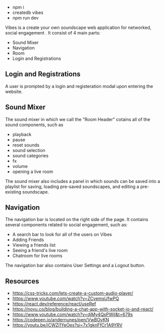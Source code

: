 - npm i
- createdb vibes
- npm run dev

Vibes is a create your own soundscape web application for networked, social engagement . It consist of 4 main parts:
- Sound Mixer
- Navigation
- Room
- Login and Registrations

## Login and Registrations
A user is prompted by a login and registeration modal upon entering the website. 

## Sound Mixer
The sound mixer in which we call the "Room Header" cotains all of the sound components, such as
- playback
- pause
- reset sounds
- sound selection
- sound categories
- fx
- volume
- opening a live room

The sound mixer also includes a panel in which sounds can be saved into a playlist for saving, loading pre-saved soundscapes, and editing a pre-existing soundscape.

## Navigation
The navigation bar is located on the right side of the page. It contains several components related to social engagement, such as:
- A search bar to look for all of the users on Vibes
- Adding Friends
- Viewing a friends list
- Seeing a friend's live room
- Chatroom for live rooms

The navigation bar also contains User Settings and a Logout button.






## Resources
- https://css-tricks.com/lets-create-a-custom-audio-player/
- https://www.youtube.com/watch?v=ZCvemsUfwPQ
- https://react.dev/reference/react/useRef
- https://novu.co/blog/building-a-chat-app-with-socket-io-and-react/
- https://www.youtube.com/watch?v=djMy4QsPWiI&t=679s
- https://codepen.io/andernunes/pen/VwBOvKN
- https://youtu.be/iCWZi1YeOes?si=7x1gknFfCr1A9YRV